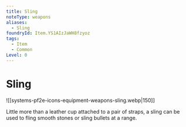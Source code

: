 ```yaml
---
title: Sling
noteType: weapons
aliases:
  - Sling
foundryId: Item.YS1AIzJaWH8fzyoz
tags:
  - Item
  - Common
Level: 0
---
```


# Sling
![[systems-pf2e-icons-equipment-weapons-sling.webp|150]]

Little more than a leather cup attached to a pair of straps, a sling can be used to fling smooth stones or sling bullets at a range.

